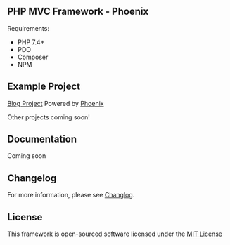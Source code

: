 ## PHP MVC Framework - Phoenix
Requirements:
- PHP 7.4+
- PDO
- Composer
- NPM

## Example Project
[Blog Project](https://github.com/arya-alireza/blog-mvc) Powered by [Phoenix](https://github.com/arya-alireza/mvc-framework)

Other projects coming soon!

## Documentation
Coming soon

## Changelog
For more information, please see [Changlog](CHANGELOG.md).
## License
This framework  is open-sourced software licensed under the [MIT License](https://opensource.org/licenses/MIT "MIT License")
